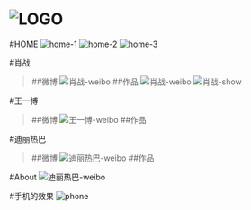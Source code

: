![LOGO](https://github.com/dovesandy/23/blob/master/images/logo.png)
====
#HOME
![home-1](https://github.com/dovesandy/23/blob/master/images/git/1.png)
![home-2](https://github.com/dovesandy/23/blob/master/images/git/2.png)
![home-3](https://github.com/dovesandy/23/blob/master/images/git/3.png)

#肖战
>##微博
![肖战-weibo](https://github.com/dovesandy/23/blob/master/images/git/4.png)
>##作品
![肖战-weibo](https://github.com/dovesandy/23/blob/master/images/git/5.png)
![肖战-show](https://github.com/dovesandy/23/blob/master/images/git/6.png)

#王一博
>##微博
![王一博-weibo](https://github.com/dovesandy/23/blob/master/images/git/7.png)
>##作品

#迪丽热巴
>##微博
![迪丽热巴-weibo](https://github.com/dovesandy/23/blob/master/images/git/8.png)
>##作品

#About
![迪丽热巴-weibo](https://github.com/dovesandy/23/blob/master/images/git/9.png)

#手机的效果
![phone](https://github.com/dovesandy/23/blob/master/images/git/10.png)

